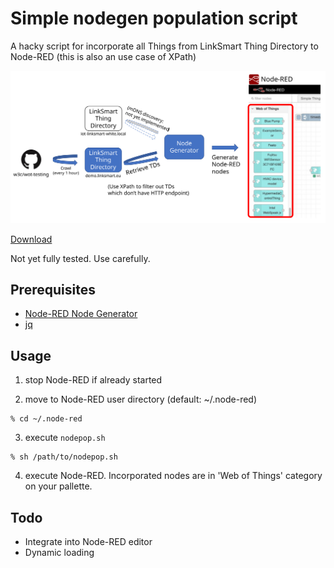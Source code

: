# Simple nodegen population script

A hacky script for incorporate all Things from LinkSmart Thing Directory to Node-RED (this is also an use case of XPath)

![diagram](./nodepop.svg)

[Download](./nodepop.sh)

Not yet fully tested.  Use carefully.

## Prerequisites

- [Node-RED Node Generator](https://github.com/node-red/node-red-nodegen)
- [jq](https://stedolan.github.io/jq/)

## Usage

1. stop Node-RED if already started

2. move to Node-RED user directory (default: ~/.node-red)
```
% cd ~/.node-red
```

3. execute `nodepop.sh`
```
% sh /path/to/nodepop.sh
```

4. execute Node-RED.  Incorporated nodes are in 'Web of Things' category on your pallette.

## Todo
- Integrate into Node-RED editor
- Dynamic loading